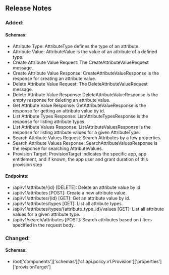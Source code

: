 ## Release Notes

### Added:
#### Schemas:
- Attribute Type: AttributeType defines the type of an attribute.
- Attribute Value: AttributeValue is the value of an attribute of a defined type.
- Create Attribute Value Request: The CreateAttributeValueRequest message.
- Create Attribute Value Response: CreateAttributeValueResponse is the response for creating an attribute value.
- Delete Attribute Value Request: The DeleteAttributeValueRequest message.
- Delete Attribute Value Response: DeleteAttributeValueResponse is the empty response for deleting an attribute value.
- Get Attribute Value Response: GetAttributeValueResponse is the response for getting an attribute value by id.
- List Attribute Types Response: ListAttributeTypesResponse is the response for listing attribute types.
- List Attribute Values Response: ListAttributeValuesResponse is the response for listing attribute values for a given AttributeType.
- Search Attribute Values Request: Search Attributes by a few properties.
- Search Attribute Values Response: SearchAttributeValuesResponse is the response for searching AttributeValues.
- Provision Target: ProvisionTarget indicates the specific app, app entitlement, and if known, the app user and grant duration of this provision step
#### Endpoints:
- /api/v1/attribute/{id} [DELETE]: Delete an attribute value by id.
- /api/v1/attributes [POST]: Create a new attribute value.
- /api/v1/attributes/{id} [GET]: Get an attribute value by id.
- /api/v1/attributes/types [GET]: List all attribute types.
- /api/v1/attributes/types/{attribute_type_id}/values [GET]: List all attribute values for a given attribute type.
- /api/v1/search/attributes [POST]: Search attributes based on filters specified in the request body.
### Changed:
#### Schemas:
- root['components']['schemas']['c1.api.policy.v1.Provision']['properties']['provisionTarget']
